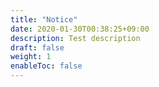 ```yaml
---
title: "Notice"
date: 2020-01-30T00:38:25+09:00
description: Test description
draft: false
weight: 1
enableToc: false
---
```

